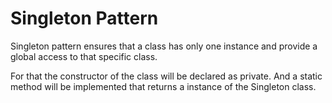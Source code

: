 # Singleton Pattern
Singleton pattern ensures that a class has only one instance and provide a global access to that specific class.

For that the constructor of the class will be declared as private. And a static method will be implemented that returns a instance of the Singleton class.
